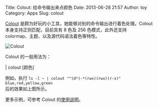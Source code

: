 Title: Colout: 给命令输出来点颜色
Date: 2013-06-28 21:57
Author: toy
Category: Apps
Slug: colout

[Colout][c]
是颇为好玩的小工具，她能够对别的命令输出进行着色处理。Colout  
本身支持正则匹配，目前具有 8 色及 256 色模式，此外还支持  
colormap、主题、以及源代码语法着色等特性。

![Colout](http://lt-file.b0.upaiyun.com/files/2013/06/colout.png)

Colout 的一般用法为：

| colout [颜色]

例如，执行 `ls -l ~ | colout "^(d*)-*(rwx)(rwx)(r-x)"
blue,red,yellow,green`  
后的效果如上图所示。

更多示例，可参考 Colout 的[使用说明][c]。

[c]: http://nojhan.github.io/colout/

